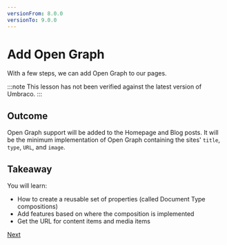 ```yaml
---
versionFrom: 8.0.0
versionTo: 9.0.0
---
```


# Add Open Graph

With a few steps, we can add Open Graph to our pages.

:::note
This lesson has not been verified against the latest version of Umbraco.
:::

## Outcome

Open Graph support will be added to the Homepage and Blog posts. It will be the minimum implementation of Open Graph containing the sites' `title`, `type`, `URL`, and `image`.

## Takeaway

You will learn:

* How to create a reusable set of properties (called Document Type compositions)
* Add features based on where the composition is implemented
* Get the URL for content items and media items

[Next](step-1.md)
